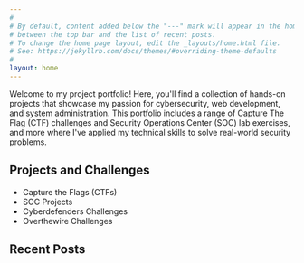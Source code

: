 ```yaml
---
#
# By default, content added below the "---" mark will appear in the home page
# between the top bar and the list of recent posts.
# To change the home page layout, edit the _layouts/home.html file.
# See: https://jekyllrb.com/docs/themes/#overriding-theme-defaults
#
layout: home
---
```


Welcome to my project portfolio! Here, you'll find a collection of hands-on projects that showcase my passion for cybersecurity, web development, and system administration. This portfolio includes a range of Capture The Flag (CTF) challenges and Security Operations Center (SOC) lab exercises, and more where I've applied my technical skills to solve real-world security problems.

## Projects and Challenges
- Capture the Flags (CTFs)
- SOC Projects
- Cyberdefenders Challenges
- Overthewire Challenges

## Recent Posts
